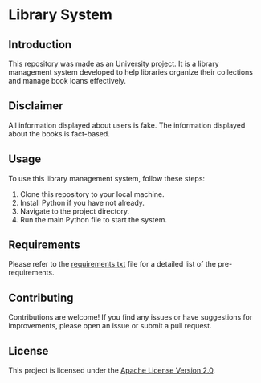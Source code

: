 # Library System

## Introduction

This repository was made as an University project. It is a library management system developed to help libraries organize their collections and manage book loans effectively.

## Disclaimer

All information displayed about users is fake. The information displayed about the books is fact-based.

## Usage

To use this library management system, follow these steps:

1. Clone this repository to your local machine.
2. Install Python if you have not already.
3. Navigate to the project directory.
4. Run the main Python file to start the system.

## Requirements

Please refer to the [requirements.txt](./docs/requirements.md) file for a detailed list of the pre-requirements.

## Contributing

Contributions are welcome! If you find any issues or have suggestions for improvements, please open an issue or submit a pull request.

## License

This project is licensed under the [Apache License Version 2.0](./docs/LICENSE).

